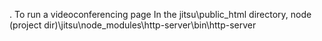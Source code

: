 .
To run a videoconferencing page
In the jitsu\public_html directory,
node (project dir)\jitsu\node_modules\http-server\bin\http-server
